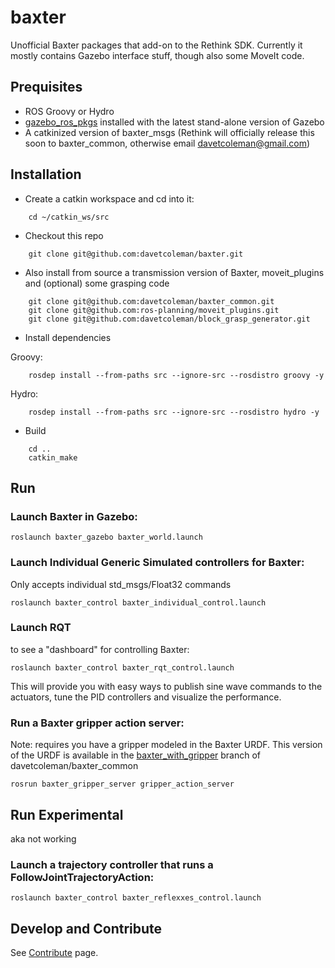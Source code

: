 baxter
======

Unofficial Baxter packages that add-on to the Rethink SDK. Currently it mostly contains Gazebo interface stuff, though also some MoveIt code.

## Prequisites

 * ROS Groovy or Hydro
 * [gazebo_ros_pkgs](gazebosim.org/wiki/Tutorials#ROS_Integration) installed with the latest stand-alone version of Gazebo
 * A catkinized version of baxter_msgs (Rethink will officially release this soon to baxter_common, otherwise email davetcoleman@gmail.com)

## Installation

* Create a catkin workspace and cd into it:

```
    cd ~/catkin_ws/src
```

* Checkout this repo

```
    git clone git@github.com:davetcoleman/baxter.git
```

* Also install from source a transmission version of Baxter, moveit_plugins and (optional) some grasping code

```
    git clone git@github.com:davetcoleman/baxter_common.git
    git clone git@github.com:ros-planning/moveit_plugins.git
    git clone git@github.com:davetcoleman/block_grasp_generator.git
```

* Install dependencies

Groovy:
```
    rosdep install --from-paths src --ignore-src --rosdistro groovy -y
```

Hydro:
```
    rosdep install --from-paths src --ignore-src --rosdistro hydro -y
```

* Build

```
    cd ..
    catkin_make
```

## Run

### Launch Baxter in Gazebo:

```
roslaunch baxter_gazebo baxter_world.launch
```

### Launch Individual Generic Simulated controllers for Baxter:
Only accepts individual std_msgs/Float32 commands

```
roslaunch baxter_control baxter_individual_control.launch 
```

### Launch RQT 
to see a "dashboard" for controlling Baxter:

```
roslaunch baxter_control baxter_rqt_control.launch 
```
This will provide you with easy ways to publish sine wave commands to the actuators, tune the PID controllers and visualize the performance.

### Run a Baxter gripper action server:
Note: requires you have a gripper modeled in the Baxter URDF. This version of the URDF is available in the [baxter_with_gripper](https://github.com/davetcoleman/baxter_common/commits/baxter_with_gripper) branch of davetcoleman/baxter_common

```
rosrun baxter_gripper_server gripper_action_server
```

## Run Experimental 
aka not working

### Launch a trajectory controller that runs a FollowJointTrajectoryAction:

```
roslaunch baxter_control baxter_reflexxes_control.launch
```



## Develop and Contribute

See [Contribute](https://github.com/osrf/baxter/blob/master/CONTRIBUTING.md) page.
